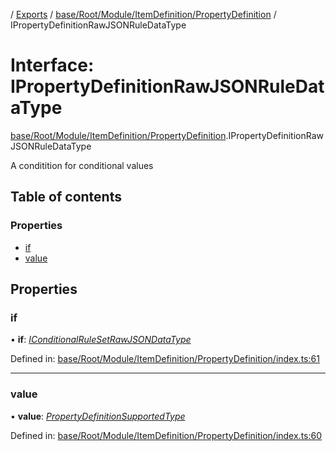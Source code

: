 [](../README.md) / [Exports](../modules.md) / [base/Root/Module/ItemDefinition/PropertyDefinition](../modules/base_root_module_itemdefinition_propertydefinition.md) / IPropertyDefinitionRawJSONRuleDataType

# Interface: IPropertyDefinitionRawJSONRuleDataType

[base/Root/Module/ItemDefinition/PropertyDefinition](../modules/base_root_module_itemdefinition_propertydefinition.md).IPropertyDefinitionRawJSONRuleDataType

A conditition for conditional values

## Table of contents

### Properties

- [if](base_root_module_itemdefinition_propertydefinition.ipropertydefinitionrawjsonruledatatype.md#if)
- [value](base_root_module_itemdefinition_propertydefinition.ipropertydefinitionrawjsonruledatatype.md#value)

## Properties

### if

• **if**: [*IConditionalRuleSetRawJSONDataType*](../modules/base_root_module_itemdefinition_conditionalruleset.md#iconditionalrulesetrawjsondatatype)

Defined in: [base/Root/Module/ItemDefinition/PropertyDefinition/index.ts:61](https://github.com/onzag/itemize/blob/0569bdf2/base/Root/Module/ItemDefinition/PropertyDefinition/index.ts#L61)

___

### value

• **value**: [*PropertyDefinitionSupportedType*](../modules/base_root_module_itemdefinition_propertydefinition_types.md#propertydefinitionsupportedtype)

Defined in: [base/Root/Module/ItemDefinition/PropertyDefinition/index.ts:60](https://github.com/onzag/itemize/blob/0569bdf2/base/Root/Module/ItemDefinition/PropertyDefinition/index.ts#L60)
